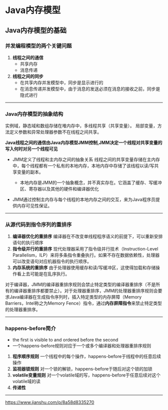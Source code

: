 # Java内存模型
## Java内存模型的基础
### 并发编程模型的两个关键问题
1. **线程之间的通信**  
    * 共享内存
    * 消息传递
2. **线程之间的同步**
    * 在共享内存并发模型中，同步是显示进行的
    * 在消息传递并发模型中，由于消息的发送必须在消息的接收之前，同步是隐式进行
***
### Java内存模型的抽象结构

实例域，静态域和数组存储在堆内存中，多线程共享（共享变量）。
局部变量，方法定义参数和异常处理器参数不在线程之间共享。

**Java线程之间的通信由Java内存模型JMM控制,JMM决定一个线程对共享变量的写入何时对另一个线程可见**
* JMM定义了线程和主内存之间的抽象关系
    线程之间的共享变量存储在主内存中，每个线程都有一个私有的本地内存，本地内存中存储了该线程以读/写共享变量的副本。
  * 本地内存是JMM的一个抽象概念，并不真实存在。它涵盖了缓存、写缓冲区、寄存器以及其他的硬件和编译器优化

* JMM通过控制主内存与每个线程的本地内存之间的交互，来为Java程序员提供内存可见性保证。
***
### 从源代码到指令序列的重排序
1. **编译器优化的重排序**
编译器在不改变单线程程序语义的前提下，可以重新安排语句的执行顺序
2. **指令级并行的重排序**
现代处理器采用了指令级并行技术（Instruction-Level Parallelism，ILP）来将多条指令重叠执行。如果不存在数据依赖性，处理器可以改变语句对应机器指令的执行顺序。
3. **内存系统的重排序**
由于处理器使用缓存和读/写缓冲区，这使得加载和存储操作看上去可能是在乱序执行。

对于编译器，JMM的编译器重排序规则会禁止特定类型的编译器重排序（不是所有的编译器重排序都要禁止）。对于处理器重排序，JMM的处理器重排序规则会要求Java编译器在生成指令序列时，插入特定类型的内存屏障（Memory Barriers，Intel称之为Memory Fence）指令，通过**内存屏障指令**来禁止特定类型的处理器重排序。
***
### happens-before简介
* the first is visible to and ordered before the second
* 一个happens-before规则对应于一个或多个编译器和处理器重排序规则

1. **程序顺序规则**
 一个线程中的每个操作，happens-before于线程中的任意后续操作
2. **监视器锁规则**
对一个锁的解锁，happens-before于随后对这个锁的加锁
3. **volatile变量规则**
对一个volatile域的写，happens-before于任意后续对这个volatile域的读
4. **传递性**
***

https://www.jianshu.com/p/8a58d8335270